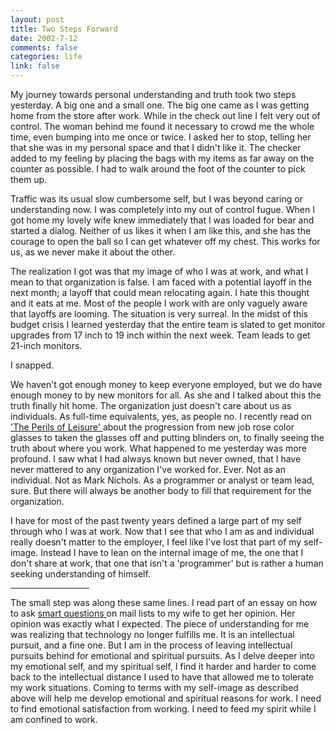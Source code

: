 ```yaml
--- 
layout: post
title: Two Steps Forward
date: 2002-7-12
comments: false
categories: life
link: false
---
```

My journey towards personal understanding and truth took two steps yesterday. A big one and a small one. The big one came as I was getting home from the store after work. While in the check out line I felt very out of control. The woman behind me found it necessary to crowd me the whole time, even bumping into me once or twice. I asked her to stop, telling her that she was in my personal space and that I didn't like it. The checker added to my feeling by placing the bags with my items as far away on the counter as possible. I had to walk around the foot of the counter to pick them up.

Traffic was its usual slow cumbersome self, but I was beyond caring or understanding now. I was completely into my out of control fugue. When I got home my lovely wife knew immediately that I was loaded for bear and started a dialog. Neither of us likes it when I am like this, and she has the courage to open the ball so I can get whatever off my chest. This works for us, as we never make it about the other.

The realization I got was that my image of who I was at work, and what I mean to that organization is false. I am faced with a potential layoff in the next month; a layoff that could mean relocating again. I hate this thought and it eats at me. Most of the people I work with are only vaguely aware that layoffs are looming. The situation is very surreal. In the midst of this budget crisis I learned yesterday that the entire team is slated to get monitor upgrades from 17 inch to 19 inch within the next week. Team leads to get 21-inch monitors.

I snapped.

We haven't got enough money to keep everyone employed, but we do have enough money to by new monitors for all. As she and I talked about this the truth finally hit home. The organization just doesn't care about us as individuals. As full-time equivalents, yes, as people no. I recently read on <a href="http://www.perilsofleisure.com/archive/000509.html#000509">'The Perils of Leisure' </a>about the progression from new job rose color glasses to taken the glasses off and putting blinders on, to finally seeing the truth about where you work. What happened to me yesterday was more profound. I saw what I had always known but never owned, that I have never mattered to any organization I've worked for. Ever. Not as an individual. Not as Mark Nichols. As a programmer or analyst or team lead, sure. But there will always be another body to fill that requirement for the organization.

I have for most of the past twenty years defined a large part of my self through who I was at work. Now that I see that who I am as and individual really doesn't matter to the employer, I feel like I've lost that part of my self-image. Instead I have to lean on the internal image of me, the one that I don't share at work, that one that isn't a 'programmer' but is rather a human seeking understanding of himself.

<hr width="25%" />The small step was along these same lines. I read part of an essay on how to ask <a href="http://www.tuxedo.org/~esr/faqs/smart-questions.html">smart questions </a>on mail lists to my wife to get her opinion. Her opinion was exactly what I expected. The piece of understanding for me was realizing that technology no longer fulfills me. It is an intellectual pursuit, and a fine one. But I am in the process of leaving intellectual pursuits behind for emotional and spiritual pursuits. As I delve deeper into my emotional self, and my spiritual self, I find it harder and harder to come back to the intellectual distance I used to have that allowed me to tolerate my work situations. Coming to terms with my self-image as described above will help me develop emotional and spiritual reasons for work. I need to find emotional satisfaction from working. I need to feed my spirit while I am confined to work.
